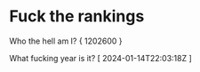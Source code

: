 # Fuck the rankings

Who the hell am I?
{ 1202600 }

What fucking year is it?
[ 2024-01-14T22:03:18Z ]
